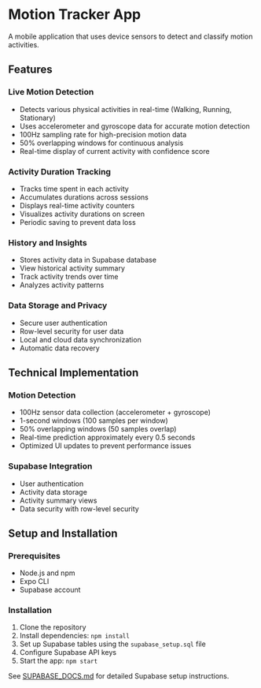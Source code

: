 # Motion Tracker App

A mobile application that uses device sensors to detect and classify motion activities.

## Features

### Live Motion Detection
- Detects various physical activities in real-time (Walking, Running, Stationary)
- Uses accelerometer and gyroscope data for accurate motion detection
- 100Hz sampling rate for high-precision motion data
- 50% overlapping windows for continuous analysis
- Real-time display of current activity with confidence score

### Activity Duration Tracking
- Tracks time spent in each activity
- Accumulates durations across sessions
- Displays real-time activity counters
- Visualizes activity durations on screen
- Periodic saving to prevent data loss

### History and Insights
- Stores activity data in Supabase database
- View historical activity summary
- Track activity trends over time
- Analyzes activity patterns

### Data Storage and Privacy
- Secure user authentication
- Row-level security for user data
- Local and cloud data synchronization
- Automatic data recovery

## Technical Implementation

### Motion Detection
- 100Hz sensor data collection (accelerometer + gyroscope)
- 1-second windows (100 samples per window) 
- 50% overlapping windows (50 samples overlap)
- Real-time prediction approximately every 0.5 seconds
- Optimized UI updates to prevent performance issues

### Supabase Integration
- User authentication
- Activity data storage
- Activity summary views
- Data security with row-level security

## Setup and Installation

### Prerequisites
- Node.js and npm
- Expo CLI
- Supabase account

### Installation
1. Clone the repository
2. Install dependencies: `npm install`
3. Set up Supabase tables using the `supabase_setup.sql` file
4. Configure Supabase API keys
5. Start the app: `npm start`

See [SUPABASE_DOCS.md](./SUPABASE_DOCS.md) for detailed Supabase setup instructions.
